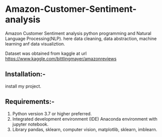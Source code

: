 
# Amazon-Customer-Sentiment-analysis
Amazon Customer Sentiment analysis  python programming and Natural Language Processing(NLP).
here data cleaning, data abstraction, machine learning anf data visualiztion.

Dataset was obtained from kaggle at url https://www.kaggle.com/bittlingmayer/amazonreviews

## Installation:-
install my project.

## Requirements:-
1. Python version 3.7 or higher preferred.
2. Integrated development environment (IDE) Anaconda environment with jupyter notebook.
3. Library pandas, sklearn, computer vision, matplotlib, sklearn, imblearn.

